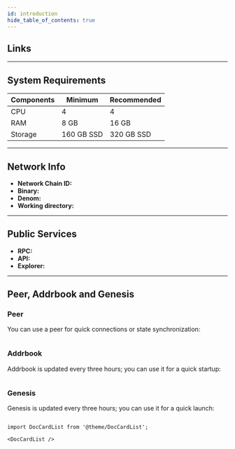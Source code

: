 ```yaml
---
id: introduction
hide_table_of_contents: true
---
```


## Links

---

## **System Requirements**

| Components | Minimum      | **Recommended** |
|------------|--------------|-----------------|
| CPU        | 4            | 4               |
| RAM        | 8 GB         | 16 GB           |
| Storage    | 160 GB SSD   | 320 GB SSD      |


---

## **Network Info**

- **Network Chain ID:** 
- **Binary:** 
- **Denom:** 
- **Working directory:**

---

## **Public Services**

- **RPC:** 
- **API:** 
- **Explorer:** 

---

## **Peer, Addrbook and Genesis**

### Peer
You can use a peer for quick connections or state synchronization:

```shell

```

### Addrbook
Addrbook is updated every three hours; you can use it for a quick startup:

```shell

```
### Genesis
Genesis is updated every three hours; you can use it for a quick launch:
```shell

```

```mdx-code-block
import DocCardList from '@theme/DocCardList';

<DocCardList />
```
